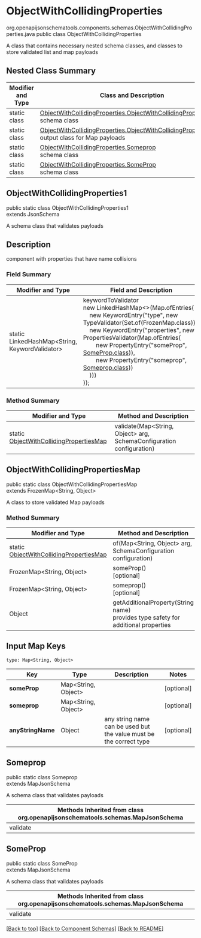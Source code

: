 # ObjectWithCollidingProperties
org.openapijsonschematools.components.schemas.ObjectWithCollidingProperties.java
public class ObjectWithCollidingProperties

A class that contains necessary nested schema classes, and classes to store validated list and map payloads

## Nested Class Summary
| Modifier and Type | Class and Description |
| ----------------- | ---------------------- |
| static class | [ObjectWithCollidingProperties.ObjectWithCollidingProperties1](#objectwithcollidingproperties1)<br> schema class |
| static class | [ObjectWithCollidingProperties.ObjectWithCollidingPropertiesMap](#objectwithcollidingpropertiesmap)<br> output class for Map payloads |
| static class | [ObjectWithCollidingProperties.Someprop](#someprop)<br> schema class |
| static class | [ObjectWithCollidingProperties.SomeProp](#someprop)<br> schema class |

## ObjectWithCollidingProperties1
public static class ObjectWithCollidingProperties1<br>
extends JsonSchema

A schema class that validates payloads

## Description
component with properties that have name collisions
### Field Summary
| Modifier and Type | Field and Description |
| ----------------- | ---------------------- |
| static LinkedHashMap<String, KeywordValidator> |keywordToValidator<br/>new LinkedHashMap<>(Map.ofEntries(<br/>&nbsp;&nbsp;&nbsp;&nbsp;new KeywordEntry("type", new TypeValidator(Set.of(FrozenMap.class))),<br/>&nbsp;&nbsp;&nbsp;&nbsp;new KeywordEntry("properties", new PropertiesValidator(Map.ofEntries(<br>&nbsp;&nbsp;&nbsp;&nbsp;&nbsp;&nbsp;&nbsp;&nbsp;new PropertyEntry("someProp", [SomeProp.class](#someprop))),<br>&nbsp;&nbsp;&nbsp;&nbsp;&nbsp;&nbsp;&nbsp;&nbsp;new PropertyEntry("someprop", [Someprop.class](#someprop)))<br>&nbsp;&nbsp;&nbsp;&nbsp;)))<br>)); |

### Method Summary
| Modifier and Type | Method and Description |
| ----------------- | ---------------------- |
| static [ObjectWithCollidingPropertiesMap](#objectwithcollidingpropertiesmap) | validate(Map<String, Object> arg, SchemaConfiguration configuration) |

## ObjectWithCollidingPropertiesMap
public static class ObjectWithCollidingPropertiesMap<br>
extends FrozenMap<String, Object>

A class to store validated Map payloads

### Method Summary
| Modifier and Type | Method and Description |
| ----------------- | ---------------------- |
| static [ObjectWithCollidingPropertiesMap](#objectwithcollidingpropertiesmap) | of(Map<String, Object> arg, SchemaConfiguration configuration) |
| FrozenMap<String, Object> | someProp()<br>[optional] |
| FrozenMap<String, Object> | someprop()<br>[optional] |
| Object | getAdditionalProperty(String name)<br>provides type safety for additional properties |

## Input Map Keys
```
type: Map<String, Object>
```
| Key | Type |  Description | Notes |
| --- | ---- | ------------ | ----- |
| **someProp** | Map<String, Object> |  | [optional] |
| **someprop** | Map<String, Object> |  | [optional] |
| **anyStringName** | Object | any string name can be used but the value must be the correct type | [optional] |

## Someprop
public static class Someprop<br>
extends MapJsonSchema

A schema class that validates payloads

| Methods Inherited from class org.openapijsonschematools.schemas.MapJsonSchema |
| ------------------------------------------------------------------ |
| validate                                                           |

## SomeProp
public static class SomeProp<br>
extends MapJsonSchema

A schema class that validates payloads

| Methods Inherited from class org.openapijsonschematools.schemas.MapJsonSchema |
| ------------------------------------------------------------------ |
| validate                                                           |

[[Back to top]](#top) [[Back to Component Schemas]](../../../README.md#Component-Schemas) [[Back to README]](../../../README.md)
